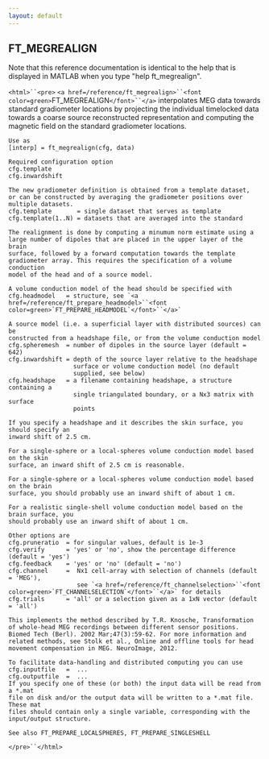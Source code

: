 ```yaml
---
layout: default
---
```


##  FT_MEGREALIGN

Note that this reference documentation is identical to the help that is displayed in MATLAB when you type "help ft_megrealign".

`<html>``<pre>`
    `<a href=/reference/ft_megrealign>``<font color=green>`FT_MEGREALIGN`</font>``</a>` interpolates MEG data towards standard gradiometer locations by
    projecting the individual timelocked data towards a coarse source reconstructed
    representation and computing the magnetic field on the standard gradiometer
    locations.
 
    Use as
    [interp] = ft_megrealign(cfg, data)
 
    Required configuration option
    cfg.template
    cfg.inwardshift
 
    The new gradiometer definition is obtained from a template dataset,
    or can be constructed by averaging the gradiometer positions over
    multiple datasets.
    cfg.template       = single dataset that serves as template
    cfg.template(1..N) = datasets that are averaged into the standard
 
    The realignment is done by computing a minumum norm estimate using a
    large number of dipoles that are placed in the upper layer of the brain
    surface, followed by a forward computation towards the template
    gradiometer array. This requires the specification of a volume conduction
    model of the head and of a source model.
 
    A volume conduction model of the head should be specified with
    cfg.headmodel   = structure, see `<a href=/reference/ft_prepare_headmodel>``<font color=green>`FT_PREPARE_HEADMODEL`</font>``</a>`
 
    A source model (i.e. a superficial layer with distributed sources) can be
    constructed from a headshape file, or from the volume conduction model
    cfg.spheremesh  = number of dipoles in the source layer (default = 642)
    cfg.inwardshift = depth of the source layer relative to the headshape
                      surface or volume conduction model (no default
                      supplied, see below)
    cfg.headshape   = a filename containing headshape, a structure containing a
                      single triangulated boundary, or a Nx3 matrix with surface
                      points
 
    If you specify a headshape and it describes the skin surface, you should specify an
    inward shift of 2.5 cm.
 
    For a single-sphere or a local-spheres volume conduction model based on the skin
    surface, an inward shift of 2.5 cm is reasonable.
 
    For a single-sphere or a local-spheres volume conduction model based on the brain
    surface, you should probably use an inward shift of about 1 cm.
 
    For a realistic single-shell volume conduction model based on the brain surface, you
    should probably use an inward shift of about 1 cm.
 
    Other options are
    cfg.pruneratio  = for singular values, default is 1e-3
    cfg.verify      = 'yes' or 'no', show the percentage difference (default = 'yes')
    cfg.feedback    = 'yes' or 'no' (default = 'no')
    cfg.channel     =  Nx1 cell-array with selection of channels (default = 'MEG'),
                       see `<a href=/reference/ft_channelselection>``<font color=green>`FT_CHANNELSELECTION`</font>``</a>` for details
    cfg.trials      = 'all' or a selection given as a 1xN vector (default = 'all')
 
    This implements the method described by T.R. Knosche, Transformation
    of whole-head MEG recordings between different sensor positions.
    Biomed Tech (Berl). 2002 Mar;47(3):59-62. For more information and
    related methods, see Stolk et al., Online and offline tools for head
    movement compensation in MEG. NeuroImage, 2012.
 
    To facilitate data-handling and distributed computing you can use
    cfg.inputfile   =  ...
    cfg.outputfile  =  ...
    If you specify one of these (or both) the input data will be read from a *.mat
    file on disk and/or the output data will be written to a *.mat file. These mat
    files should contain only a single variable, corresponding with the
    input/output structure.
 
    See also FT_PREPARE_LOCALSPHERES, FT_PREPARE_SINGLESHELL
`</pre>``</html>`

